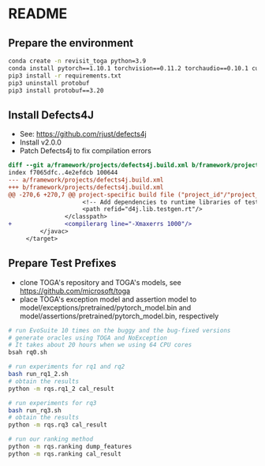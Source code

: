 # README

## Prepare the environment
```bash
conda create -n revisit_toga python=3.9
conda install pytorch==1.10.1 torchvision==0.11.2 torchaudio==0.10.1 cudatoolkit=11.3 -c pytorch -c conda-forge
pip3 install -r requirements.txt
pip3 uninstall protobuf
pip3 install protobuf==3.20
```

## Install Defects4J
- See: https://github.com/rjust/defects4j
- Install v2.0.0
- Patch Defects4j to fix compilation errors

```diff
diff --git a/framework/projects/defects4j.build.xml b/framework/projects/defects4j.build.xml
index f7065dfc..4e2efdcb 100644
--- a/framework/projects/defects4j.build.xml
+++ b/framework/projects/defects4j.build.xml
@@ -270,6 +270,7 @@ project-specific build file ("project_id"/"project_id".build.xml) for the
                     <!-- Add dependencies to runtime libraries of test generation tools -->
                     <path refid="d4j.lib.testgen.rt"/>
                </classpath>
+               <compilerarg line="-Xmaxerrs 1000"/>
         </javac>
     </target>
```

## Prepare Test Prefixes
- clone TOGA's repository and TOGA's models, see https://github.com/microsoft/toga
- place TOGA's exception model and assertion model to model/exceptions/pretrained/pytorch_model.bin and model/assertions/pretrained/pytorch_model.bin, respectively

```bash
# run EvoSuite 10 times on the buggy and the bug-fixed versions
# generate oracles using TOGA and NoException
# It takes about 20 hours when we using 64 CPU cores
bsah rq0.sh

# run experiments for rq1 and rq2 
bash run_rq1_2.sh
# obtain the results
python -m rqs.rq1_2 cal_result

# run experiments for rq3
bash run_rq3.sh
# obtain the results
python -m rqs.rq3 cal_result

# run our ranking method
python -m rqs.ranking dump_features
python -m rqs.ranking cal_result
```
